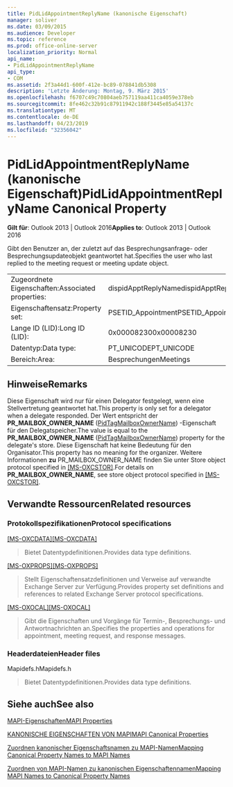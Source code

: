 ```yaml
---
title: PidLidAppointmentReplyName (kanonische Eigenschaft)
manager: soliver
ms.date: 03/09/2015
ms.audience: Developer
ms.topic: reference
ms.prod: office-online-server
localization_priority: Normal
api_name:
- PidLidAppointmentReplyName
api_type:
- COM
ms.assetid: 2f3a44d1-600f-412e-bc89-078841db5308
description: 'Letzte Änderung: Montag, 9. März 2015'
ms.openlocfilehash: f6707c49c70804aeb757119aa411ca4059e378eb
ms.sourcegitcommit: 8fe462c32b91c87911942c188f3445e85a54137c
ms.translationtype: MT
ms.contentlocale: de-DE
ms.lasthandoff: 04/23/2019
ms.locfileid: "32356042"
---
```

# <a name="pidlidappointmentreplyname-canonical-property"></a><span data-ttu-id="c1b77-103">PidLidAppointmentReplyName (kanonische Eigenschaft)</span><span class="sxs-lookup"><span data-stu-id="c1b77-103">PidLidAppointmentReplyName Canonical Property</span></span>

  
  
<span data-ttu-id="c1b77-104">**Gilt für**: Outlook 2013 | Outlook 2016</span><span class="sxs-lookup"><span data-stu-id="c1b77-104">**Applies to**: Outlook 2013 | Outlook 2016</span></span> 
  
<span data-ttu-id="c1b77-105">Gibt den Benutzer an, der zuletzt auf das Besprechungsanfrage- oder Besprechungsupdateobjekt geantwortet hat.</span><span class="sxs-lookup"><span data-stu-id="c1b77-105">Specifies the user who last replied to the meeting request or meeting update object.</span></span>
  
|||
|:-----|:-----|
|<span data-ttu-id="c1b77-106">Zugeordnete Eigenschaften:</span><span class="sxs-lookup"><span data-stu-id="c1b77-106">Associated properties:</span></span>  <br/> |<span data-ttu-id="c1b77-107">dispidApptReplyName</span><span class="sxs-lookup"><span data-stu-id="c1b77-107">dispidApptReplyName</span></span>  <br/> |
|<span data-ttu-id="c1b77-108">Eigenschaftensatz:</span><span class="sxs-lookup"><span data-stu-id="c1b77-108">Property set:</span></span>  <br/> |<span data-ttu-id="c1b77-109">PSETID_Appointment</span><span class="sxs-lookup"><span data-stu-id="c1b77-109">PSETID_Appointment</span></span>  <br/> |
|<span data-ttu-id="c1b77-110">Lange ID (LID):</span><span class="sxs-lookup"><span data-stu-id="c1b77-110">Long ID (LID):</span></span>  <br/> |<span data-ttu-id="c1b77-111">0x00008230</span><span class="sxs-lookup"><span data-stu-id="c1b77-111">0x00008230</span></span>  <br/> |
|<span data-ttu-id="c1b77-112">Datentyp:</span><span class="sxs-lookup"><span data-stu-id="c1b77-112">Data type:</span></span>  <br/> |<span data-ttu-id="c1b77-113">PT_UNICODE</span><span class="sxs-lookup"><span data-stu-id="c1b77-113">PT_UNICODE</span></span>  <br/> |
|<span data-ttu-id="c1b77-114">Bereich:</span><span class="sxs-lookup"><span data-stu-id="c1b77-114">Area:</span></span>  <br/> |<span data-ttu-id="c1b77-115">Besprechungen</span><span class="sxs-lookup"><span data-stu-id="c1b77-115">Meetings</span></span>  <br/> |
   
## <a name="remarks"></a><span data-ttu-id="c1b77-116">Hinweise</span><span class="sxs-lookup"><span data-stu-id="c1b77-116">Remarks</span></span>

<span data-ttu-id="c1b77-117">Diese Eigenschaft wird nur für einen Delegator festgelegt, wenn eine Stellvertretung geantwortet hat.</span><span class="sxs-lookup"><span data-stu-id="c1b77-117">This property is only set for a delegator when a delegate responded.</span></span> <span data-ttu-id="c1b77-118">Der Wert entspricht der **PR_MAILBOX_OWNER_NAME** ([PidTagMailboxOwnerName](pidtagmailboxownername-canonical-property.md)) -Eigenschaft für den Delegatspeicher.</span><span class="sxs-lookup"><span data-stu-id="c1b77-118">The value is equal to the **PR_MAILBOX_OWNER_NAME** ([PidTagMailboxOwnerName](pidtagmailboxownername-canonical-property.md)) property for the delegate's store.</span></span> <span data-ttu-id="c1b77-119">Diese Eigenschaft hat keine Bedeutung für den Organisator.</span><span class="sxs-lookup"><span data-stu-id="c1b77-119">This property has no meaning for the organizer.</span></span> <span data-ttu-id="c1b77-120">Weitere Informationen **zu** PR_MAILBOX_OWNER_NAME finden Sie unter Store object protocol specified in [[MS-OXCSTOR]](https://msdn.microsoft.com/library/d42ed1e0-3e77-4264-bd59-7afc583510e2%28Office.15%29.aspx).</span><span class="sxs-lookup"><span data-stu-id="c1b77-120">For details on **PR_MAILBOX_OWNER_NAME**, see store object protocol specified in [[MS-OXCSTOR]](https://msdn.microsoft.com/library/d42ed1e0-3e77-4264-bd59-7afc583510e2%28Office.15%29.aspx).</span></span>
  
## <a name="related-resources"></a><span data-ttu-id="c1b77-121">Verwandte Ressourcen</span><span class="sxs-lookup"><span data-stu-id="c1b77-121">Related resources</span></span>

### <a name="protocol-specifications"></a><span data-ttu-id="c1b77-122">Protokollspezifikationen</span><span class="sxs-lookup"><span data-stu-id="c1b77-122">Protocol specifications</span></span>

<span data-ttu-id="c1b77-123">[[MS-OXCDATA]](https://msdn.microsoft.com/library/1afa0cd9-b1a0-4520-b623-bf15030af5d8%28Office.15%29.aspx)</span><span class="sxs-lookup"><span data-stu-id="c1b77-123">[[MS-OXCDATA]](https://msdn.microsoft.com/library/1afa0cd9-b1a0-4520-b623-bf15030af5d8%28Office.15%29.aspx)</span></span>
  
> <span data-ttu-id="c1b77-124">Bietet Datentypdefinitionen.</span><span class="sxs-lookup"><span data-stu-id="c1b77-124">Provides data type definitions.</span></span>
    
<span data-ttu-id="c1b77-125">[[MS-OXPROPS]](https://msdn.microsoft.com/library/f6ab1613-aefe-447d-a49c-18217230b148%28Office.15%29.aspx)</span><span class="sxs-lookup"><span data-stu-id="c1b77-125">[[MS-OXPROPS]](https://msdn.microsoft.com/library/f6ab1613-aefe-447d-a49c-18217230b148%28Office.15%29.aspx)</span></span>
  
> <span data-ttu-id="c1b77-126">Stellt Eigenschaftensatzdefinitionen und Verweise auf verwandte Exchange Server zur Verfügung.</span><span class="sxs-lookup"><span data-stu-id="c1b77-126">Provides property set definitions and references to related Exchange Server protocol specifications.</span></span>
    
<span data-ttu-id="c1b77-127">[[MS-OXOCAL]](https://msdn.microsoft.com/library/09861fde-c8e4-4028-9346-e7c214cfdba1%28Office.15%29.aspx)</span><span class="sxs-lookup"><span data-stu-id="c1b77-127">[[MS-OXOCAL]](https://msdn.microsoft.com/library/09861fde-c8e4-4028-9346-e7c214cfdba1%28Office.15%29.aspx)</span></span>
  
> <span data-ttu-id="c1b77-128">Gibt die Eigenschaften und Vorgänge für Termin-, Besprechungs- und Antwortnachrichten an.</span><span class="sxs-lookup"><span data-stu-id="c1b77-128">Specifies the properties and operations for appointment, meeting request, and response messages.</span></span>
    
### <a name="header-files"></a><span data-ttu-id="c1b77-129">Headerdateien</span><span class="sxs-lookup"><span data-stu-id="c1b77-129">Header files</span></span>

<span data-ttu-id="c1b77-130">Mapidefs.h</span><span class="sxs-lookup"><span data-stu-id="c1b77-130">Mapidefs.h</span></span>
  
> <span data-ttu-id="c1b77-131">Bietet Datentypdefinitionen.</span><span class="sxs-lookup"><span data-stu-id="c1b77-131">Provides data type definitions.</span></span>
    
## <a name="see-also"></a><span data-ttu-id="c1b77-132">Siehe auch</span><span class="sxs-lookup"><span data-stu-id="c1b77-132">See also</span></span>



[<span data-ttu-id="c1b77-133">MAPI-Eigenschaften</span><span class="sxs-lookup"><span data-stu-id="c1b77-133">MAPI Properties</span></span>](mapi-properties.md)
  
[<span data-ttu-id="c1b77-134">KANONISCHE EIGENSCHAFTEN VON MAPI</span><span class="sxs-lookup"><span data-stu-id="c1b77-134">MAPI Canonical Properties</span></span>](mapi-canonical-properties.md)
  
[<span data-ttu-id="c1b77-135">Zuordnen kanonischer Eigenschaftsnamen zu MAPI-Namen</span><span class="sxs-lookup"><span data-stu-id="c1b77-135">Mapping Canonical Property Names to MAPI Names</span></span>](mapping-canonical-property-names-to-mapi-names.md)
  
[<span data-ttu-id="c1b77-136">Zuordnen von MAPI-Namen zu kanonischen Eigenschaftennamen</span><span class="sxs-lookup"><span data-stu-id="c1b77-136">Mapping MAPI Names to Canonical Property Names</span></span>](mapping-mapi-names-to-canonical-property-names.md)

